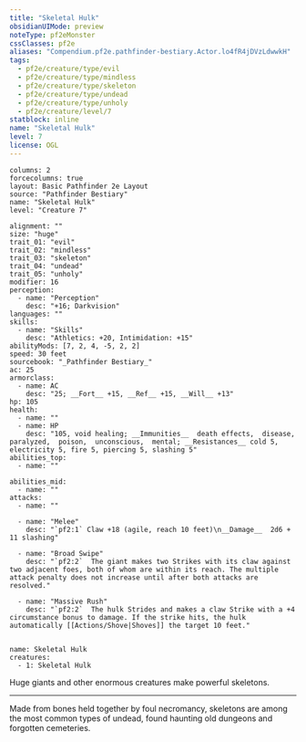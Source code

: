 ```yaml
---
title: "Skeletal Hulk"
obsidianUIMode: preview
noteType: pf2eMonster
cssClasses: pf2e
aliases: "Compendium.pf2e.pathfinder-bestiary.Actor.lo4fR4jDVzLdwwkH" 
tags:
  - pf2e/creature/type/evil
  - pf2e/creature/type/mindless
  - pf2e/creature/type/skeleton
  - pf2e/creature/type/undead
  - pf2e/creature/type/unholy
  - pf2e/creature/level/7
statblock: inline
name: "Skeletal Hulk"
level: 7
license: OGL
---
```


```statblock
columns: 2
forcecolumns: true
layout: Basic Pathfinder 2e Layout
source: "Pathfinder Bestiary"
name: "Skeletal Hulk"
level: "Creature 7"

alignment: ""
size: "huge"
trait_01: "evil"
trait_02: "mindless"
trait_03: "skeleton"
trait_04: "undead"
trait_05: "unholy"
modifier: 16
perception:
  - name: "Perception"
    desc: "+16; Darkvision"
languages: ""
skills:
  - name: "Skills"
    desc: "Athletics: +20, Intimidation: +15"
abilityMods: [7, 2, 4, -5, 2, 2]
speed: 30 feet
sourcebook: "_Pathfinder Bestiary_"
ac: 25
armorclass:
  - name: AC
    desc: "25; __Fort__ +15, __Ref__ +15, __Will__ +13"
hp: 105
health:
  - name: ""
  - name: HP
    desc: "105, void healing; __Immunities__  death effects,  disease,  paralyzed,  poison,  unconscious,  mental; __Resistances__ cold 5, electricity 5, fire 5, piercing 5, slashing 5"
abilities_top:
  - name: ""

abilities_mid:
  - name: ""
attacks:
  - name: ""

  - name: "Melee"
    desc: "`pf2:1` Claw +18 (agile, reach 10 feet)\n__Damage__  2d6 + 11 slashing"

  - name: "Broad Swipe"
    desc: "`pf2:2`  The giant makes two Strikes with its claw against two adjacent foes, both of whom are within its reach. The multiple attack penalty does not increase until after both attacks are resolved."

  - name: "Massive Rush"
    desc: "`pf2:2`  The hulk Strides and makes a claw Strike with a +4 circumstance bonus to damage. If the strike hits, the hulk automatically [[Actions/Shove|Shoves]] the target 10 feet."
 
```

```encounter-table
name: Skeletal Hulk
creatures:
  - 1: Skeletal Hulk
```



Huge giants and other enormous creatures make powerful skeletons.

* * *

Made from bones held together by foul necromancy, skeletons are among the most common types of undead, found haunting old dungeons and forgotten cemeteries.
